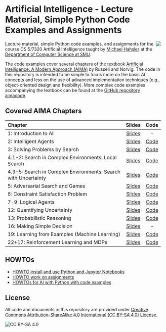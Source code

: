<!-- #region -->
# Artificial Intelligence - Lecture Material, Simple Python Code Examples and Assignments

<img src="assets/cover2.jpg" align="right">


Lecture material, simple Python code examples, and assignments for the course
CS 5/7320 Artificial Intelligence taught 
by [Michael Hahsler](https://michael.hahsler.net/) 
at the 
[Department of Computer Science at SMU](https://www.smu.edu/Lyle/Academics/Departments/CS). 

The code examples cover several chapters of the textbook [Artificial Intelligence: A Modern Approach (AIMA)](http://aima.cs.berkeley.edu/) by Russell and Norvig. The code in this repository is intended to be simple to focus more on the basic AI concepts and less on the use of advanced implementation techniques (e.g., object-oriented design and flexibility).
More complex code examples accompanying the textbook can be found at the [GitHub repository aimacode](https://github.com/aimacode).  

## Covered AIMA Chapters

| Chapter | Slides | Code |
| :-------| :----: | :--: |
| 1: Introduction to AI | [Slides](https://mhahsler.github.io/CS7320-AI/slides/01_intro.pdf) | - | 
| 2: Intelligent Agents | [Slides](https://mhahsler.github.io/CS7320-AI/slides/02_agents.pdf) | [Code](Agents) | 
| 3: Solving Problems by Search | [Slides](https://mhahsler.github.io/CS7320-AI/slides/03_search.pdf) | [Code](Search) |
| 4.1-2: Search in Complex Environments: Local Search | [Slides](https://mhahsler.github.io/CS7320-AI/slides/04_local_search.pdf) | [Code](Local_Search) |
| 4.3-5: Search in Complex Environments: Search with Uncertainty | [Slides](https://mhahsler.github.io/CS7320-AI/slides/04_search_with_uncertainty.pdf) | [Code](Games) |
| 5: Adversarial Search and Games | [Slides](https://mhahsler.github.io/CS7320-AI/slides/05_games.pdf) | [Code](Games) |
| 6: Constraint Satisfaction Problem | [Slides](https://mhahsler.github.io/CS7320-AI/slides/06_CSP.pdf) | [Code](CSP) |
| 7-9: Logical Agents | [Slides](https://mhahsler.github.io/CS7320-AI/slides/07_logic.pdf) | [Code](Logic) |
| 12: Quantifying Uncertainty | [Slides](https://mhahsler.github.io/CS7320-AI/slides/12_uncertainty.pdf) | [Code](Uncertainty) |
| 13: Probabilistic Reasoning | [Slides](https://mhahsler.github.io/CS7320-AI/slides/13_bayes_nets.pdf) | [Code](Probabilistic_Reasoning) |
| 16: Making Simple Decision | [Slides](https://mhahsler.github.io/CS7320-AI/slides/16_decision_making.pdf) | - |
| 19: Learning from Examples (Machine Learning) | [Slides](https://mhahsler.github.io/CS7320-AI/slides/19_ML_intro.pdf) | [Code](ML) |
| 22+17: Reinforcement Learning and MDPs | [Slides](https://mhahsler.github.io/CS7320-AI/slides/22_Reinforcement_Learning.pdf) | [Code](MDP) |

## HOWTOs

* [HOWTO install and use Python and Jupyter Notebooks](HOWTOs/tools.md)
* [HOWTO work on assignments](HOWTOs/working_on_assignments.md)
* [HOWTOs for AI with Python with code examples](HOWTOs)


## License
All code and documents in this repository are provided under [Creative Commons Attribution-ShareAlike 4.0 International (CC BY-SA 4.0) License.](https://creativecommons.org/licenses/by-sa/4.0/)

![CC BY-SA 4.0](https://licensebuttons.net/l/by-sa/3.0/88x31.png)
<!-- #endregion -->

